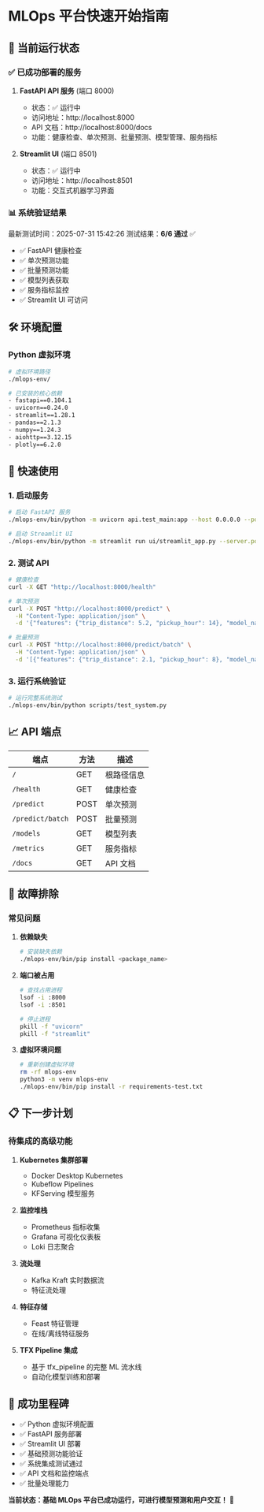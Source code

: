 # MLOps 平台快速开始指南

## 🚀 当前运行状态

### ✅ 已成功部署的服务

1. **FastAPI API 服务** (端口 8000)
   - 状态：✅ 运行中
   - 访问地址：http://localhost:8000
   - API 文档：http://localhost:8000/docs
   - 功能：健康检查、单次预测、批量预测、模型管理、服务指标

2. **Streamlit UI** (端口 8501)
   - 状态：✅ 运行中
   - 访问地址：http://localhost:8501
   - 功能：交互式机器学习界面

### 📊 系统验证结果

最新测试时间：2025-07-31 15:42:26
测试结果：**6/6 通过** ✅

- ✅ FastAPI 健康检查
- ✅ 单次预测功能
- ✅ 批量预测功能
- ✅ 模型列表获取
- ✅ 服务指标监控
- ✅ Streamlit UI 可访问

## 🛠️ 环境配置

### Python 虚拟环境
```bash
# 虚拟环境路径
./mlops-env/

# 已安装的核心依赖
- fastapi==0.104.1
- uvicorn==0.24.0
- streamlit==1.28.1
- pandas==2.1.3
- numpy==1.24.3
- aiohttp==3.12.15
- plotly==6.2.0
```

## 🎯 快速使用

### 1. 启动服务

```bash
# 启动 FastAPI 服务
./mlops-env/bin/python -m uvicorn api.test_main:app --host 0.0.0.0 --port 8000 --reload

# 启动 Streamlit UI
./mlops-env/bin/python -m streamlit run ui/streamlit_app.py --server.port 8501 --server.address 0.0.0.0
```

### 2. 测试 API

```bash
# 健康检查
curl -X GET "http://localhost:8000/health"

# 单次预测
curl -X POST "http://localhost:8000/predict" \
  -H "Content-Type: application/json" \
  -d '{"features": {"trip_distance": 5.2, "pickup_hour": 14}, "model_name": "taxi_model"}'

# 批量预测
curl -X POST "http://localhost:8000/predict/batch" \
  -H "Content-Type: application/json" \
  -d '[{"features": {"trip_distance": 2.1, "pickup_hour": 8}, "model_name": "taxi_model"}]'
```

### 3. 运行系统验证

```bash
# 运行完整系统测试
./mlops-env/bin/python scripts/test_system.py
```

## 📈 API 端点

| 端点 | 方法 | 描述 |
|------|------|------|
| `/` | GET | 根路径信息 |
| `/health` | GET | 健康检查 |
| `/predict` | POST | 单次预测 |
| `/predict/batch` | POST | 批量预测 |
| `/models` | GET | 模型列表 |
| `/metrics` | GET | 服务指标 |
| `/docs` | GET | API 文档 |

## 🔧 故障排除

### 常见问题

1. **依赖缺失**
   ```bash
   # 安装缺失依赖
   ./mlops-env/bin/pip install <package_name>
   ```

2. **端口被占用**
   ```bash
   # 查找占用进程
   lsof -i :8000
   lsof -i :8501
   
   # 停止进程
   pkill -f "uvicorn"
   pkill -f "streamlit"
   ```

3. **虚拟环境问题**
   ```bash
   # 重新创建虚拟环境
   rm -rf mlops-env
   python3 -m venv mlops-env
   ./mlops-env/bin/pip install -r requirements-test.txt
   ```

## 📋 下一步计划

### 待集成的高级功能

1. **Kubernetes 集群部署**
   - Docker Desktop Kubernetes
   - Kubeflow Pipelines
   - KFServing 模型服务

2. **监控堆栈**
   - Prometheus 指标收集
   - Grafana 可视化仪表板
   - Loki 日志聚合

3. **流处理**
   - Kafka Kraft 实时数据流
   - 特征流处理

4. **特征存储**
   - Feast 特征管理
   - 在线/离线特征服务

5. **TFX Pipeline 集成**
   - 基于 tfx_pipeline 的完整 ML 流水线
   - 自动化模型训练和部署

## 🎉 成功里程碑

- ✅ Python 虚拟环境配置
- ✅ FastAPI 服务部署
- ✅ Streamlit UI 部署
- ✅ 基础预测功能验证
- ✅ 系统集成测试通过
- ✅ API 文档和监控端点
- ✅ 批量处理能力

**当前状态：基础 MLOps 平台已成功运行，可进行模型预测和用户交互！** 🚀
